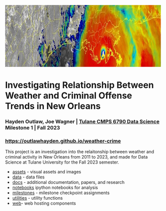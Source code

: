 <img src="https://raw.githubusercontent.com/outlawhayden/weather-crime/main/assets/katrina_radar.jpg" width="1600" height="200" />

# Investigating Relationship Between Weather and Criminal Offense Trends in New Orleans

### Hayden Outlaw, Joe Wagner | [Tulane CMPS 6790 Data Science](https://nmattei.github.io/cmps6790/) Milestone 1 | Fall 2023

### https://outlawhayden.github.io/weather-crime

This project is an investigation into the relaitonship between weather and criminal activity in New Orleans from 2011 to 2023, and made for Data Science at Tulane University for the Fall 2023 semester.

- [assets](/assets) - visual assets and images
- [data](/data) - data files
- [docs](/docs) - additional documentation, papers, and research
- [notebooks](/notebooks) ipython notebooks for analysis
- [milestones](/milestones) - milestone checkpoint assignments
- [utilities](utilities) - utility functions
- [web](web)- web hosting components